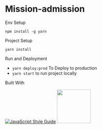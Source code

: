 # Mission-admission

Env Setup

`npm install -g yarn`

Project Setup

`yarn install`

Run and Deployment

* `yarn deploy:prod` To Deploy to production
* `yarn start` to run project locally

Built With

[![JavaScript Style Guide](https://cdn.rawgit.com/feross/standard/master/badge.svg)](https://github.com/feross/standard)
<img src="https://jwt.io/assets/logo.svg" width="110">

